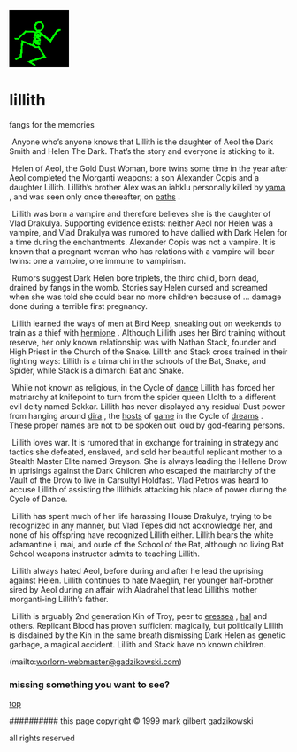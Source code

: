 ![dancer](assets/dancer.gif)

# lillith



 fangs for the memories

![xparent](assets/xparent.gif)  Anyone who’s anyone knows that Lillith is the daughter of Aeol the Dark Smith and Helen The Dark. That’s the story and everyone is sticking to it. 


 ![xparent](assets/xparent.gif)  Helen of Aeol, the Gold Dust Woman, bore twins some time in the year after Aeol completed the Morganti weapons: a son Alexander Copis and a daughter Lillith. Lillith’s brother Alex was an iahklu personally killed by  [yama](yama.md) , and was seen only once thereafter, on  [paths](paths.md) . 


 ![xparent](assets/xparent.gif)  Lillith was born a vampire and therefore believes she is the daughter of Vlad Drakulya. Supporting evidence exists: neither Aeol nor Helen was a vampire, and Vlad Drakulya was rumored to have dallied with Dark Helen for a time during the enchantments. Alexander Copis was not a vampire. It is known that a pregnant woman who has relations with a vampire will bear twins: one a vampire, one immune to vampirism. 


 ![xparent](assets/xparent.gif)  Rumors suggest Dark Helen bore triplets, the third child, born dead, drained by fangs in the womb. Stories say Helen cursed and screamed when she was told she could bear no more children because of ... damage done during a terrible first pregnancy. 


 ![xparent](assets/xparent.gif)  Lillith learned the ways of men at Bird Keep, sneaking out on weekends to train as a thief with  [hermione](hermione.md) . Although Lillith uses her Bird training without reserve, her only known relationship was with Nathan Stack, founder and High Priest in the Church of the Snake. Lillith and Stack cross trained in their fighting ways: Lillith is a trimarchi in the schools of the Bat, Snake, and Spider, while Stack is a dimarchi Bat and Snake. 


 ![xparent](assets/xparent.gif)  While not known as religious, in the Cycle of  [dance](dance.md)  Lillith has forced her matriarchy at knifepoint to turn from the spider queen Llolth to a different evil deity named Sekkar. Lillith has never displayed any residual Dust power from hanging around  [dira](dira.md) , the  [hosts](hosts.md)  of  [game](game.md)  in the Cycle of  [dreams](dreams.md) . These proper names are not to be spoken out loud by god-fearing persons. 


 ![xparent](assets/xparent.gif)  Lillith loves war. It is rumored that in exchange for training in strategy and tactics she defeated, enslaved, and sold her beautiful replicant mother to a Stealth Master Elite named Greyson. She is always leading the Hellene Drow in uprisings against the Dark Children who escaped the matriarchy of the Vault of the Drow to live in Carsultyl Holdfast. Vlad Petros was heard to accuse Lillith of assisting the Illithids attacking his place of power during the Cycle of Dance. 


 ![xparent](assets/xparent.gif)  Lillith has spent much of her life harassing House Drakulya, trying to be recognized in any manner, but Vlad Tepes did not acknowledge her, and none of his offspring have recognized Lillith either. Lillith bears the white adamantine i, mai, and oude of the School of the Bat, although no living Bat School weapons instructor admits to teaching Lillith. 


 ![xparent](assets/xparent.gif)  Lillith always hated Aeol, before during and after he lead the uprising against Helen. Lillith continues to hate Maeglin, her younger half-brother sired by Aeol during an affair with Aladrahel that lead Lillith’s mother morganti-ing Lillith’s father. 


 ![xparent](assets/xparent.gif)  Lillith is arguably 2nd generation Kin of Troy, peer to  [eressea](eressea.md) ,  [hal](hal.md)  and others. Replicant Blood has proven sufficient magically, but politically Lillith is disdained by the Kin in the same breath dismissing Dark Helen as genetic garbage, a magical accident. Lillith and Stack have no known children. 



 (mailto:worlorn-webmaster@gadzikowski.com) 

 
### missing something you want to see?



 [top](#top) 

 
########## this page copyright © 1999 mark gilbert gadzikowski

 all rights reserved